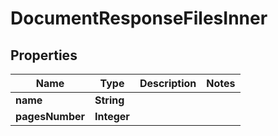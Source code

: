 

# DocumentResponseFilesInner


## Properties

| Name | Type | Description | Notes |
|------------ | ------------- | ------------- | -------------|
|**name** | **String** |  |  |
|**pagesNumber** | **Integer** |  |  |



